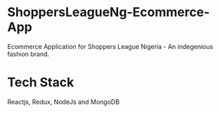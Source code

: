 # ShoppersLeagueNg-Ecommerce-App

Ecommerce Application for Shoppers League Nigeria - An indegenious fashion brand.

# Tech Stack
Reactjs, Redux, NodeJs and MongoDB